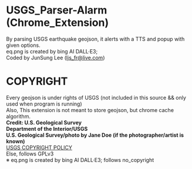 # USGS_Parser-Alarm (Chrome_Extension)
By parsing USGS earthquake geojson, it alerts with a TTS and popup with given options. <br />
eq.png is created by bing AI DALL·E3; <br />
Coded by JunSung Lee (ljs_fr@live.com)

# COPYRIGHT <br />
Every geojson is under rights of USGS (not included in this source && only used when program is running) <br />
Also, This extension is not meant to store geojson, but chrome cache algorithm.  <br />
**Credit: U.S. Geological Survey**   <br />
**Department of the Interior/USGS**  <br />
**U.S. Geological Survey/photo by Jane Doe (if the photographer/artist is known)**  <br />
[USGS COPYRIGHT POLICY](https://www.usgs.gov/information-policies-and-instructions/copyrights-and-credits)  <br />
Else, follows GPLv3  <br />
※ eq.png is created by bing AI DALL·E3; follows no_copyright <br />
